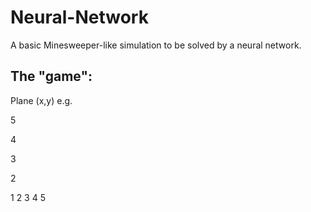 # Neural-Network
A basic Minesweeper-like simulation to be solved by a neural network.
## The "game":
Plane (x,y) e.g. 

5

4

3

2

1   2   3   4   5
